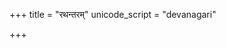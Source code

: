 +++
title = "रथन्तरम्"
unicode_script = "devanagari"

+++
<div class="js_include" url="/vedAH/sAma/paravastu-saama/devaH/indraH/rathantaram/"  newLevelForH1="1" includeTitle="true"> </div>
